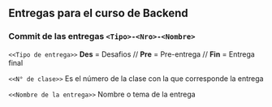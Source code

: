 ## Entregas para el curso de Backend

### Commit de las entregas `<Tipo>-<Nro>-<Nombre>`
`<<Tipo de entrega>>`
**Des** = Desafios // **Pre** = Pre-entrega // **Fin** = Entrega final

`<<N° de clase>>`
Es el número de la clase con la que corresponde la entrega

`<<Nombre de la entrega>>`
Nombre o tema de la entrega


